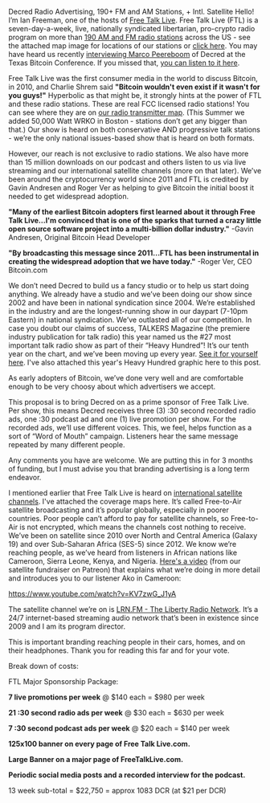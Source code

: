 Decred Radio Advertising, 190+ FM and AM Stations, + Intl. Satellite
Hello!  I’m Ian Freeman, one of the hosts of [Free Talk Live](http://freetalklive.com/).  Free Talk Live (FTL) is a seven-day-a-week, live, nationally syndicated libertarian, pro-crypto radio program on more than [190 AM and FM radio stations](http://affiliates.freetalklive.com/) across the US - see the attached map image for locations of our stations or [click here](http://radio.freetalklive.com). You may have heard us recently [interviewing Marco Peereboom](https://soundcloud.com/freetalklive/free-talk-live-2018-10-27#t=40:50) of Decred at the Texas Bitcoin Conference.  If you missed that, [you can listen to it here](https://soundcloud.com/freetalklive/free-talk-live-2018-10-27#t=40:50).  

Free Talk Live was the first consumer media in the world to discuss Bitcoin, in 2010, and Charlie Shrem said **"Bitcoin wouldn't even exist if it wasn't for you guys!"** Hyperbolic as that might be, it strongly hints at the power of FTL and these radio stations. These are real FCC licensed radio stations! You can see where they are on [our radio transmitter map](http://radio.freetalklive.com/).  (This Summer we added 50,000 Watt WRKO in Boston - stations don’t get any bigger than that.)  Our show is heard on both conservative AND progressive talk stations - we’re the only national issues-based show that is heard on both formats.

However, our reach is not exclusive to radio stations.  We also have more than 15 million downloads on our podcast and others listen to us via live streaming and our international satellite channels (more on that later).  We’ve been around the cryptocurrency world since 2011 and FTL is credited by Gavin Andresen and Roger Ver as helping to give Bitcoin the initial boost it needed to get widespread adoption. 

**"Many of the earliest Bitcoin adopters first learned about it through Free Talk Live...I'm convinced that is one of the sparks that turned a crazy little open source software project into a multi-billion dollar industry."**  -Gavin Andresen, Original Bitcoin Head Developer 

**"By broadcasting this message since 2011...FTL has been instrumental in creating the widespread adoption that we have today."**  -Roger Ver, CEO Bitcoin.com

We don’t need Decred to build us a fancy studio or to help us start doing anything.  We already have a studio and we’ve been doing our show since 2002 and have been in national syndication since 2004.  We’re established in the industry and are the longest-running show in our daypart (7-10pm Eastern) in national syndication. We’ve outlasted all of our competition. In case you doubt our claims of success, TALKERS Magazine (the premiere industry publication for talk radio) this year named us the #27 most important talk radio show as part of their “Heavy Hundred”!  It’s our tenth year on the chart, and we’ve been moving up every year. [See it for yourself here](http://www.talkers.com/2018-talkers-heavy-hundred-26-50/).  I've also attached this year's Heavy Hundred graphic here to this post.

As early adopters of Bitcoin, we’ve done very well and are comfortable enough to be very choosy about which advertisers we accept.

This proposal is to bring Decred on as a prime sponsor of Free Talk Live.  Per show, this means Decred receives three (3) :30 second recorded radio ads, one :30 podcast ad and one (1) live promotion per show.  For the recorded ads, we’ll use different voices.  This, we feel, helps function as a sort of “Word of Mouth” campaign. Listeners hear the same message repeated by many different people.

Any comments you have are welcome. We are putting this in for 3 months of funding, but I must advise you that branding advertising is a long term endeavor.  

I mentioned earlier that Free Talk Live is heard on [international satellite channels](http://sat.lrn.fm/).  I've attached the coverage maps here.  It’s called Free-to-Air satellite broadcasting and it’s popular globally, especially in poorer countries.  Poor people can’t afford to pay for satellite channels, so Free-to-Air is not encrypted, which means the channels cost nothing to receive. We’ve been on satellite since 2010 over North and Central America (Galaxy 19) and over Sub-Saharan Africa (SES-5) since 2012.  We know we’re reaching people, as we’ve heard from listeners in African nations like Cameroon, Sierra Leone, Kenya, and Nigeria.  [Here's a video](https://www.youtube.com/watch?v=KV7zwG_J1yA) (from our satellite fundraiser on Patreon) that explains what we’re doing in more detail and introduces you to our listener Ako in Cameroon:

https://www.youtube.com/watch?v=KV7zwG_J1yA

The satellite channel we’re on is [LRN.FM - The Liberty Radio Network](https://www.youtube.com/watch?v=KV7zwG_J1yA).  It’s a 24/7 internet-based streaming audio network that’s been in existence since 2009 and I am its program director.

This is important branding reaching people in their cars, homes, and on their headphones. Thank you for reading this far and for your vote.

Break down of costs:

FTL Major Sponsorship Package:

**7 live promotions per week** @ $140 each = $980 per week

**21 :30 second radio ads per week** @ $30 each = $630 per week

**7 :30 second podcast ads per week** @ $20 each = $140 per week

**125x100 banner on every page of Free Talk Live.com.**

**Large Banner on a major page of FreeTalkLive.com.**

**Periodic social media posts and a recorded interview for the podcast.**

13 week sub-total = $22,750 = approx 1083 DCR (at $21 per DCR)
